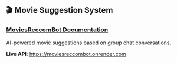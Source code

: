 ## 🎬 Movie Suggestion System

### [MoviesReccomBot Documentation](./MoviesReccomBot/README.md)

AI-powered movie suggestions based on group chat conversations.

**Live API**: https://moviesreccombot.onrender.com
